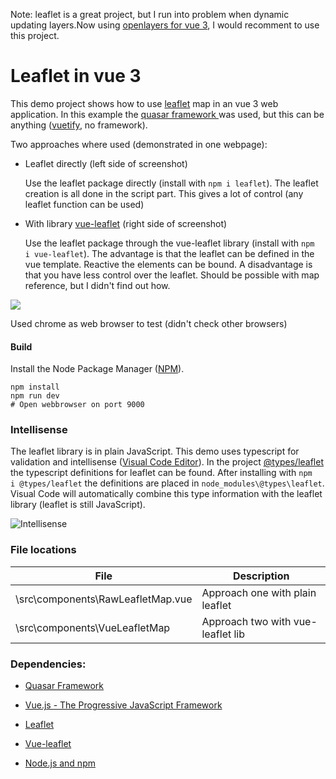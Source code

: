 Note: leaflet is a great project, but I run into problem when dynamic updating layers.Now using [openlayers for vue 3](https://vue3openlayers.netlify.app/), I would recomment to use this project.

# Leaflet in vue 3

This demo project shows how to use [leaflet](https://leafletjs.com/) map in an vue 3 web application. In this example the [quasar framework ](https://quasar.dev/)was used, but this can be anything ([vuetify](https://vuetifyjs.com/), no framework).

Two approaches where used (demonstrated in one webpage):

* Leaflet directly (left side of screenshot)
  
  Use the leaflet package directly  (install with `npm i leaflet`). The leaflet creation is all done in the script part. This gives a lot of control (any leaflet function can be used)

* With library [vue-leaflet](https://github.com/vue-leaflet/vue-leaflet) (right side of screenshot)
  
  Use the leaflet package through the vue-leaflet library (install with `npm i vue-leaflet`). The advantage is that the leaflet can be defined in the vue template. Reactive the elements can be bound. A disadvantage is that you have less control over the leaflet. Should be possible with map reference, but I didn't find out how.

![](images/screenshot.png)

Used chrome as web browser to test (didn't check other browsers)

#### Build

Install the Node Package Manager ([NPM](https://docs.npmjs.com/downloading-and-installing-node-js-and-npm)).

```
npm install
npm run dev
# Open webbrowser on port 9000
```

### Intellisense

The leaflet library is in plain JavaScript. This demo uses typescript for validation and intellisense ([Visual Code Editor](https://code.visualstudio.com/)). In the project [@types/leaflet](https://www.npmjs.com/package/@types/leaflet) the typescript definitions for leaflet can be found. After installing with `npm i @types/leaflet` the definitions are placed in `node_modules\@types\leaflet`. Visual Code will automatically combine this type information with the leaflet library (leaflet is still JavaScript).

![Intellisense](images/Intellisense.png)

### File locations

| File                              | Description                       |
| --------------------------------- | --------------------------------- |
| \src\components\RawLeafletMap.vue | Approach one with plain leaflet   |
| \src\components\VueLeafletMap     | Approach two with vue-leaflet lib |



### Dependencies:

* [Quasar Framework](https://quasar.dev/)

* [Vue.js - The Progressive JavaScript Framework](https://vuejs.org/)

* [Leaflet](https://leafletjs.com/)

* [Vue-leaflet](https://github.com/vue-leaflet/vue-leaflet)

* [Node.js and npm](https://docs.npmjs.com/downloading-and-installing-node-js-and-npm)
